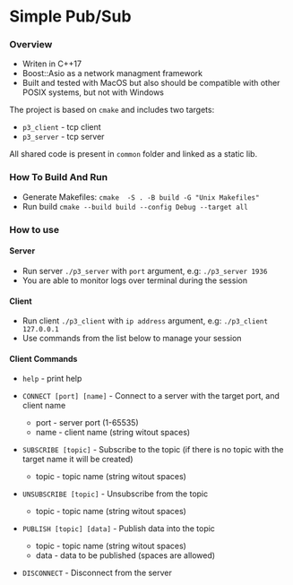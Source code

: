 # Simple Pub/Sub 
### Overview
* Writen in C++17
* Boost::Asio as a network managment framework
* Built and tested with MacOS but also should be compatible with other POSIX systems, but not with Windows

The project is based on `cmake` and includes two targets:
* `p3_client` - tcp client
* `p3_server` - tcp server

All shared code is present in `common` folder and linked as a static lib.
### How To Build And Run
* Generate Makefiles: `cmake  -S . -B build -G "Unix Makefiles"`
* Run build `cmake --build build --config Debug --target all`

### How to use
#### Server
* Run server `./p3_server` with `port` argument, e.g: `./p3_server 1936`
* You are able to monitor logs over terminal during the session

#### Client
* Run client `./p3_client` with `ip address` argument, e.g: `./p3_client 127.0.0.1`
* Use commands from the list below to manage your session

#### Client Commands
* `help` - print help

* `CONNECT [port] [name]` - Connect to a server with the target port, and client name
    * port - server port (1-65535)
    * name - client name (string witout spaces)

* `SUBSCRIBE [topic]` - Subscribe to the topic (if there is no topic with the target name it will be created)
    * topic - topic name (string witout spaces)

* `UNSUBSCRIBE [topic]` - Unsubscribe from the topic
    * topic - topic name (string witout spaces)

* `PUBLISH [topic] [data]` - Publish data into the topic
    * topic - topic name (string witout spaces)
    * data - data to be published (spaces are allowed)

* `DISCONNECT` - Disconnect from the server




